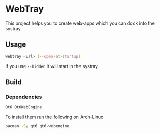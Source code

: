 # WebTray

This project helps you to create web-apps which you can dock into the systray.

## Usage

```sh
webtray <url> [--open-at-startup]
```

If you use `--hidden` it will start in the systray.

## Build

### Dependencies

```
Qt6 Qt6WebEngine
```

To install them run the following on Arch-Linux

```sh
pacman -Sy qt6 qt6-webengine
```
